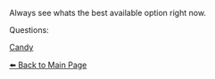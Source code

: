 Always see whats the best available option right now.


Questions:

[Candy](./Candy(Hard).md)

[⬅️ Back to Main Page](../README.md)